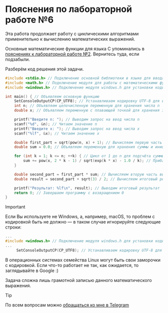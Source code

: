 # Пояснения по лабораторной работе №6

Эта работа продолжает работу с циклическими алгоритмами применительно к вычислению математических выражений.

Основные математические функции для языка C упоминались в [пояснениях к лабораторной работе №2](/2.%20Математические%20операторы/Program_2_guideline.md). Вернитесь туда, если подзабыли.

Разберём код решения этой задачи.
```c
#include <stdio.h> // Подключение основной библиотеки в языке для ввода/вывода
#include <math.h> // Подключение модуля для работы с математическими функциями
#include <windows.h> // Подключение модуля windows.h для установки кодировки вывода

int main() { // Объявляем основную функцию
    SetConsoleOutputCP(CP_UTF8); // Устанавливаем кодировку UTF-8 для вывода в консоли русских символов
    int n; // Объявляем целочисленную переменную для хранения числа n
    double x; // Объявляем переменную с плавающей точкой для хранения значения x

    printf("Введите n: "); // Выводим запрос на ввод числа n
    scanf("%d", &n); // Читаем значение n
    printf("Введите x: "); // Выводим запрос на ввод числа x
    scanf("%lf", &x); // Читаем значение x

    double first_part = sqrt(pow(n, x) + 1); // Вычисляем первую часть выражения: корень квадратный из n в степени x, увеличенный на 1
    double sum = 0.0; // Объявляем переменную для хранения суммы и инициализируем её нулём

    for (int k = 1; k <= n; ++k) { // Цикл от 1 до n для подсчёта суммы
        sum += pow(x, 2 * k - 1) / sqrt(exp(k * x) - 1.0 / k); // Прибавляем к сумме значение каждого члена последовательности
    }

    double second_part = first_part * sum; // Вычисляем вторую часть выражения: произведение первой части и суммы
    double result = second_part + sqrt(3) / 2; // Вычисляем итоговый результат: вторая часть плюс корень из трёх, делённый на два

    printf("Результат: %lf\n", result); // Выводим итоговый результат
    return 0; // Завершаем программу с возвращением 0
}
```

> [!IMPORTANT]
> Если Вы используете не Windows, а, например, macOS, то проблем с кодировкой быть не должно — в таком случае игнорируйте следующие строки:
> ```c
> ...
> #include <windows.h> // Подключение модуля windows.h для установки кодировки вывода
> ...
>      SetConsoleOutputCP(CP_UTF8); // Устанавливаем кодировку UTF-8 для вывода в консоли русских символов: иначе будут иероглифы
> ```
>
> В операционных системах семейства Linux могут быть свои заморочки с кодировкой. Если что-то работает не так, как ожидается, то заглядывайте в Google :)

Задача сложна лишь грамотной записью данного математического выражения.

> [!TIP]
> По всем вопросам можно [обращаться ко мне в Telegram](https://t.me/plunkzy)